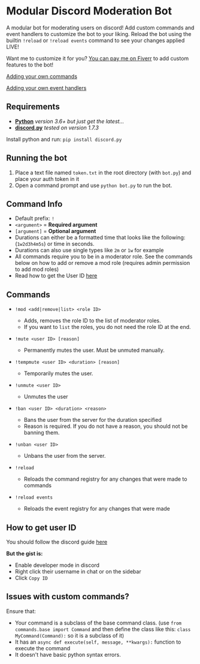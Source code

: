 # Modular Discord Moderation Bot

A modular bot for moderating users on discord! Add custom commands and event handlers to customize the bot to your liking. Reload the bot using the builtin `!reload` or `!reload events` command to see your changes applied LIVE!

Want me to customize it for you? [You can pay me on Fiverr](https://www.fiverr.com/share/7GjQVL) to add custom features to the bot!

[Adding your own commands](DEVELOPING.md#custom-commands)

[Adding your own event handlers](DEVELOPING.md#custom-event-handlers)

## Requirements

- [**Python**](https://www.python.org/downloads/) *version 3.6+ but just get the latest...*
- [**discord.py**](https://pypi.org/project/discord.py/) *tested on version 1.7.3*

Install python and run: `pip install discord.py`

## Running the bot

1. Place a text file named ``token.txt`` in the root directory (with `bot.py`) and place your auth token in it
2. Open a command prompt and use ``python bot.py`` to run the bot.

## Command Info

- Default prefix: `!`
- `<argument>` = **Required argument**
- `[argument]` = **Optional argument**
- Durations can either be a formatted time that looks like the following: (`1w2d3h4m5s`) or time in seconds.
- Durations can also use single types like `2m` or `1w` for example
- All commands require you to be in a moderator role. See the commands below on how to add or remove a mod role (requires admin permission to add mod roles)
- Read how to get the User ID [here](#how-to-get-user-id)

## Commands

- `!mod <add|remove|list> <role ID>`
  - Adds, removes the role ID to the list of moderator roles.
  - If you want to `list` the roles, you do not need the role ID at the end.

- `!mute <user ID> [reason]`
  - Permanently mutes the user. Must be unmuted manually.

- `!tempmute <user ID> <duration> [reason]`
  - Temporarily mutes the user.

- `!unmute <user ID>`
  - Unmutes the user

- `!ban <user ID> <duration> <reason>`
  - Bans the user from the server for the duration specified
  - Reason is required. If you do not have a reason, you should not be banning them.

- `!unban <user ID>`
  - Unbans the user from the server.

- `!reload`
  - Reloads the command registry for any changes that were made to commands

- `!reload events`
  - Reloads the event registry for any changes that were made

## How to get user ID

You should follow the discord guide [here](https://support.discordapp.com/hc/en-us/articles/206346498-Where-can-I-find-my-User-Server-Message-ID-)

**But the gist is:**

- Enable developer mode in discord
- Right click their username in chat or on the sidebar
- Click `Copy ID`

## Issues with custom commands?

Ensure that:

- Your command is a subclass of the base command class. (use `from commands.base import Command` and then define the class like this: `class MyCommand(Command):` so it is a subclass of it)
- It has an `async def execute(self, message, **kwargs):` function to execute the command
- It doesn't have basic python syntax errors.
